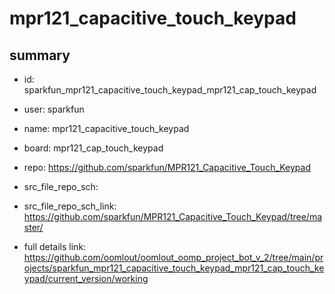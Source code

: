 # mpr121_capacitive_touch_keypad
 
## summary 
* id: sparkfun_mpr121_capacitive_touch_keypad_mpr121_cap_touch_keypad
* user: sparkfun
* name: mpr121_capacitive_touch_keypad
* board: mpr121_cap_touch_keypad
* repo: https://github.com/sparkfun/MPR121_Capacitive_Touch_Keypad



* src_file_repo_sch: 
* src_file_repo_sch_link: https://github.com/sparkfun/MPR121_Capacitive_Touch_Keypad/tree/master/
* full details link: https://github.com/oomlout/oomlout_oomp_project_bot_v_2/tree/main/projects/sparkfun_mpr121_capacitive_touch_keypad_mpr121_cap_touch_keypad/current_version/working  







